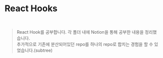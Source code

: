 # React Hooks

<br />

> React Hook를 공부합니다. 각 폴더 내에 Notion을 통해 공부한 내용을 정리했습니다.<br />
> 추가적으로 기존에 분산되어있던 repo를 하나의 repo로 합치는 경험을 할 수 있었습니다.(subtree)
